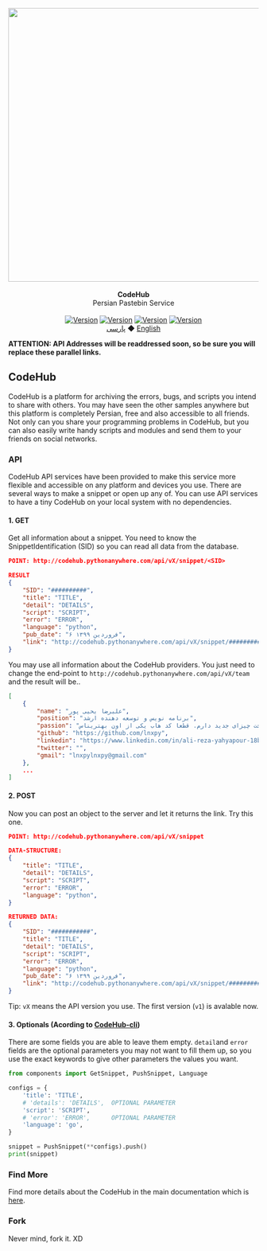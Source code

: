 <p align="center">
  <img src="https://github.com/lnxpy/codehub/blob/master/git_components/gitbanner.png" width="550px">
  <br>
  <br>
  <b>CodeHub</b>
  <br>
  <span>Persian Pastebin Service</span>
  <br>
  <br>
  <a href="#"><img src="https://img.shields.io/github/issues/lnxpy/codehub?color=red&style=flat-square" alt="Version" style="max-width:100%;"></a>
  <a href="#"><img src="https://img.shields.io/github/stars/lnxpy/codehub?color=green&style=flat-square" alt="Version" style="max-width:100%;"></a>
  <a href="#"><img src="https://img.shields.io/github/forks/lnxpy/codehub?color=yellow&style=flat-square" alt="Version" style="max-width:100%;"></a>
    <a href="#"><img src="https://img.shields.io/github/license/lnxpy/codehub?color=purple&style=flat-square" alt="Version" style="max-width:100%;"></a>
  <br>
  <a href="https://github.com/lnxpy/codehub/blob/master/README_fa.md">پارسی</a> ◆
  <a href="https://github.com/lnxpy/codehub/blob/master/README.md">English</a>
  </p>

**ATTENTION: API Addresses will be readdressed soon, so be sure you will replace these parallel links.**

## CodeHub
CodeHub is a platform for archiving the errors, bugs, and scripts you intend to share with others. You may have seen the other samples anywhere but this platform is completely Persian, free and also accessible to all friends.
Not only can you share your programming problems in CodeHub, but you can also easily write handy scripts and modules and send them to your friends on social networks.

### API
CodeHub API services have been provided to make this service more flexible and accessible on any platform and devices you use. There are several ways to make a snippet or open up any of. You can use API services to have a tiny CodeHub on your local system with no dependencies.

#### 1. GET
Get all information about a snippet. You need to know the SnippetIdentification (SID) so you can read all data from the database.
```json
POINT: http://codehub.pythonanywhere.com/api/vX/snippet/<SID>

RESULT
{
    "SID": "##########",
    "title": "TITLE",
    "detail": "DETAILS",
    "script": "SCRIPT",
    "error": "ERROR",
    "language": "python",
    "pub_date": "۶ فروردین ۱۳۹۹",
    "link": "http://codehub.pythonanywhere.com/api/vX/snippet/############"
}
```
You may use all information about the CodeHub providers. You just need to change the end-point to `http://codehub.pythonanywhere.com/api/vX/team` and the result will be..
```json
[
    {
        "name": "علیرضا یحیی پور",
        "position": "برنامه نویس و توسعه دهنده ارشد",
        "passion": "علاقه زیادی به ساخت چیزای جدید دارم. قطعا کد هاب یکی از اون بهتریناس.",
        "github": "https://github.com/lnxpy",
        "linkedin": "https://www.linkedin.com/in/ali-reza-yahyapour-18b896164/",
        "twitter": "",
        "gmail": "lnxpylnxpy@gmail.com"
    },
    ...
]
```

#### 2. POST
Now you can post an object to the server and let it returns the link. Try this one.
```json
POINT: http://codehub.pythonanywhere.com/api/vX/snippet

DATA-STRUCTURE:
{
    "title": "TITLE",
    "detail": "DETAILS",
    "script": "SCRIPT",
    "error": "ERROR",
    "language": "python",
}

RETURNED DATA:
{
    "SID": "###########",
    "title": "TITLE",
    "detail": "DETAILS",
    "script": "SCRIPT",
    "error": "ERROR",
    "language": "python",
    "pub_date": "۶ فروردین ۱۳۹۹",
    "link": "http://codehub.pythonanywhere.com/api/vX/snippet/############"
}

```

Tip: `vX` means the API version you use. The first version (`v1`) is avalable now.

#### 3. Optionals (Acording to [CodeHub-cli](https://github.com/CodeHub-Contributors/CodeHub-cli))
There are some fields you are able to leave them empty. `detail`and `error` fields are the optional parameters you may not want to fill them up, so you use the exact keywords to give other parameters the values you want.
```python
from components import GetSnippet, PushSnippet, Language

configs = {
    'title': 'TITLE',
    # 'details': 'DETAILS',  OPTIONAL PARAMETER
    'script': 'SCRIPT',
    # 'error': 'ERROR',      OPTIONAL PARAMETER
    'language': 'go',
}

snippet = PushSnippet(**configs).push()
print(snippet)
```

### Find More
Find more details about the CodeHub in the main documentation which is [here](http://codehub.pythonanywhere.com/docs).

### Fork
Never mind, fork it. XD
